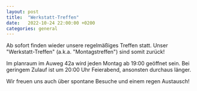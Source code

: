 ```yaml
---
layout: post
title:  "Werkstatt-Treffen"
date:   2022-10-24 22:00:00 +0200
categories: general 
---
```


Ab sofort finden wieder unsere regelmäßiges Treffen statt. Unser
"Werkstatt-Treffen" (a.k.a. "Montagstreffen") sind somit zurück!

Im planraum im Auweg 42a wird jeden Montag ab 19:00 geöffnet sein. Bei geringem
Zulauf ist um 20:00 Uhr Feierabend, ansonsten durchaus länger.

Wir freuen uns auch über spontane Besuche und einem regen Austausch!

